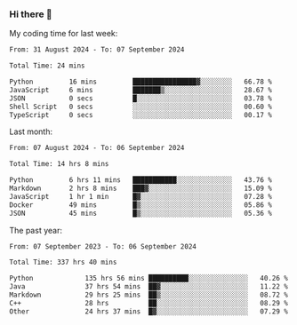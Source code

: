 ### Hi there 👋

My coding time for last week:

<!--START_SECTION:week-->

```txt
From: 31 August 2024 - To: 07 September 2024

Total Time: 24 mins

Python         16 mins         ████████████████▓░░░░░░░░   66.78 %
JavaScript     6 mins          ███████▒░░░░░░░░░░░░░░░░░   28.67 %
JSON           0 secs          █░░░░░░░░░░░░░░░░░░░░░░░░   03.78 %
Shell Script   0 secs          ░░░░░░░░░░░░░░░░░░░░░░░░░   00.60 %
TypeScript     0 secs          ░░░░░░░░░░░░░░░░░░░░░░░░░   00.17 %
```

<!--END_SECTION:week-->

Last month:

<!--START_SECTION:month-->

```txt
From: 07 August 2024 - To: 06 September 2024

Total Time: 14 hrs 8 mins

Python         6 hrs 11 mins   ███████████░░░░░░░░░░░░░░   43.76 %
Markdown       2 hrs 8 mins    ███▓░░░░░░░░░░░░░░░░░░░░░   15.09 %
JavaScript     1 hr 1 min      █▓░░░░░░░░░░░░░░░░░░░░░░░   07.28 %
Docker         49 mins         █▒░░░░░░░░░░░░░░░░░░░░░░░   05.86 %
JSON           45 mins         █▒░░░░░░░░░░░░░░░░░░░░░░░   05.36 %
```

<!--END_SECTION:month-->

The past year:

<!--START_SECTION:year-->

```txt
From: 07 September 2023 - To: 06 September 2024

Total Time: 337 hrs 40 mins

Python             135 hrs 56 mins ██████████░░░░░░░░░░░░░░░   40.26 %
Java               37 hrs 54 mins  ██▓░░░░░░░░░░░░░░░░░░░░░░   11.22 %
Markdown           29 hrs 25 mins  ██▒░░░░░░░░░░░░░░░░░░░░░░   08.72 %
C++                28 hrs          ██░░░░░░░░░░░░░░░░░░░░░░░   08.29 %
Other              24 hrs 37 mins  █▓░░░░░░░░░░░░░░░░░░░░░░░   07.29 %
```

<!--END_SECTION:year-->

